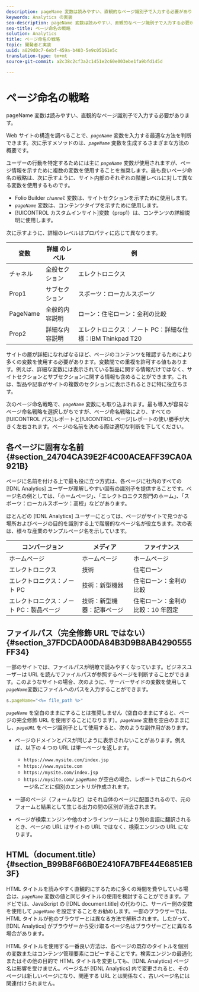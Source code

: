 ```yaml
---
description: pageName 変数は読みやすい、直観的なページ識別子で入力する必要があります。
keywords: Analytics の実装
seo-description: pageName 変数は読みやすい、直観的なページ識別子で入力する必要があります。
seo-title: ページ命名の戦略
solution: Analytics
title: ページ命名の戦略
topic: 開発者と実装
uuid: a829d0c7-6ebf-459a-b403-5e9c05161e5c
translation-type: tm+mt
source-git-commit: a2c38c2cf3a2c1451e2c60e003ebe1fa9bfd145d

---
```



# ページ命名の戦略

pageName 変数は読みやすい、直観的なページ識別子で入力する必要があります。

Web サイトの構造を調べることで、*`pageName`* 変数を入力する最適な方法を判断できます。次に示すメソッドのは、*`pageName`* 変数を生成するさまざまな方法の概要です。

ユーザーの行動を特定するためには主に *`pageName`* 変数が使用されますが、ページ情報を示すために複数の変数を使用することを推奨します。最も良いページ命名の戦略は、次に示すように、サイト内部のそれぞれの階層レベルに対して異なる変数を使用するものです。

* Folio Builder *`channel`* 変数は、サイトセクションを示すために使用します。
* *`pageName`* 変数は、コンテンツタイプを示すために使用します。
* [!UICONTROL カスタムインサイト]変数（prop1）は、コンテンツの詳細説明に使用します。

次に示すように、詳細のレベルはプロパティに応じて異なります。

| 変数 | 詳細 のレベル | 例 |
|---|---|---|
| チャネル | 全般セクション | エレクトロニクス |
| Prop1 | サブセクション | スポーツ：ローカルスポーツ |
| PageName | 全般的内容説明 | ローン：住宅ローン：金利の比較 |
| Prop2 | 詳細な内容説明 | エレクトロニクス：ノート PC：詳細な仕様：IBM Thinkpad T20 |

サイトの層が詳細になればなるほど、ページのコンテンツを確認するためにより多くの変数を使用する必要があります。変数間での重複を許可する値もあります。例えば、詳細な変数には表示されている製品に関する情報だけではなく、サイトセクションとサブセクションに関する情報も含めることができます。これは、製品や記事がサイトの複数のセクションに表示されるときに特に役立ちます。

次のページ命名戦略で、*`pageName`* 変数にも取り込まれます。最も導入が容易なページ命名戦略を選択しがちですが、ページ命名戦略により、すべての[!UICONTROL パス]レポートと[!UICONTROL ページ]レポートの使い勝手が大きく左右されます。ページの名前を決める際は適切な判断を下してください。

## 各ページに固有な名前 {#section_24704CA39E2F4C00ACEAFF39CA0A921B}

ページに名前を付ける上で最も役に立つ方式は、各ページに社内のすべての [!DNL Analytics] ユーザーが理解しやすい固有の識別子を提供することです。ページ名の例としては、「ホームページ」、「エレクトロニクス部門のホーム」、「スポーツ：ローカルスポーツ：高校」などがあります。

ほとんどの [!DNL Analytics] ユーザーにとっては、ページがサイトで見つかる場所およびページの目的を識別する上で階層的なページ名が役立ちます。次の表は、様々な産業のサンプルページ名を示しています。

| コンバージョン | メディア | ファイナンス |
|---|---|---|
| ホームページ | ホームページ | ホームページ |
| エレクトロニクス | 技術 | 住宅ローン |
| エレクトロニクス：ノート PC | 技術：新型機器 | 住宅ローン：金利の比較 |
| エレクトロニクス：ノート PC：製品ページ | 技術：新型機器：記事ページ | 住宅ローン：金利の比較：10 年固定 |

## ファイルパス（完全修飾 URL ではない） {#section_37FDCDA00DA84B3D9B8AB4290555FF34}

一部のサイトでは、ファイルパスが明瞭で読みやすくなっています。ビジネスユーザーは URL を読んでファイルパスが参照するページを判断することができます。このようなサイトの場合、次のように、サーバーサイドの変数を使用して  *`pageName`*&#x200B;変数にファイルへのパスを入力することができます。

```js
s.pageName="<%= file_path %>"
```

*`pageName`* を空白のままにすることは推奨しません（空白のままにすると、ページの完全修飾 URL を使用することになります）。*`pageName`* 変数を空白のままにし、*`pageURL`* をページ識別子として使用すると、次のような副作用があります。

* ページのドメインとパスが同じように表示されないことがあります。例えば、以下の 4 つの URL は単一ページを返します。

   * `https://www.mysite.com/index.jsp`
   * `https://www.mysite.com`
   * `https://mysite.com/index.jsp`
   * `https://mysite.com/`
   *`pageName`* が空白の場合、レポートではこれらのページ名ごとに個別のエントリが作成されます。

* 一部のページ（フォームなど）はそれ自体のページに配置されるので、元のフォームと結果として生じる出力の間の区別が消去されます。
* ページが検索エンジンや他のオンラインツールにより別の言語に翻訳されるとき、ページの URL はサイトの URL ではなく、検索エンジンの URL になります。

## HTML（document.title） {#section_B99B8F66B0E2410FA7BFE44E6851EB3F}

HTML タイトルを読みやすく直観的にするために多くの時間を費やしている場合は、*`pageName`* 変数の値と同じタイトルの使用を検討することができます。アドビでは、JavaScript の [!DNL document.title] の代わりに、サーバー側の変数を使用して *`pageName`* を設定することをお勧めします。一部のブラウザーでは、HTML タイトルが他のブラウザーとは異なる方法で解釈されます。したがって、[!DNL Analytics] がブラウザーから受け取るページ名はブラウザーごとに異なる場合があります。

HTML タイトルを使用する一番良い方法は、各ページの既存のタイトルを個別の変数またはコンテンツ管理要素にコピーすることです。検索エンジンの最適化またはその他の目的で HTML タイトルを変更しても、[!DNL Analytics] ページ名は影響を受けません。ページ名が [!DNL Analytics] 内で変更されると、そのページは新しいページになり、関連する URL とは関係なく、古いページ名には関連付けられません。
